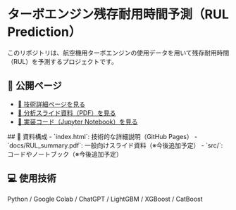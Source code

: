 # ターボエンジン残存耐用時間予測（RUL Prediction）

このリポジトリは、航空機用ターボエンジンの使用データを用いて残存耐用時間（RUL）を予測するプロジェクトです。

## 🔗 公開ページ
<ul>
  <li><a href="https://github.com/s-nakamura333/RUL-prediction/blob/main/index.html" target="_blank">📘 技術詳細ページを見る</a></li>
  <li><a href="https://github.com/s-nakamura333/RUL-prediction/blob/main/docs/RUL_summary.pdf" target="_blank">📄 分析スライド資料（PDF）を見る</a></li>
  <li><a href="https://github.com/s-nakamura333/RUL-prediction/blob/main/RUL_P_20250123.ipynb" target="_blank">🧪 実装コード（Jupyter Notebook）を見る</a></li>
</ul>
## 📄 資料構成
- `index.html`: 技術的な詳細説明（GitHub Pages）
- `docs/RUL_summary.pdf`: 一般向けスライド資料（※今後追加予定）
- `src/`: コードやノートブック（※今後追加予定）

## 💻 使用技術
Python / Google Colab / ChatGPT / LightGBM / XGBoost / CatBoost
